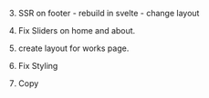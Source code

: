 

3. SSR on footer - rebuild in svelte - change layout
5. Fix Sliders on home and about.
6. create layout for works page.

8. Fix Styling
9. Copy